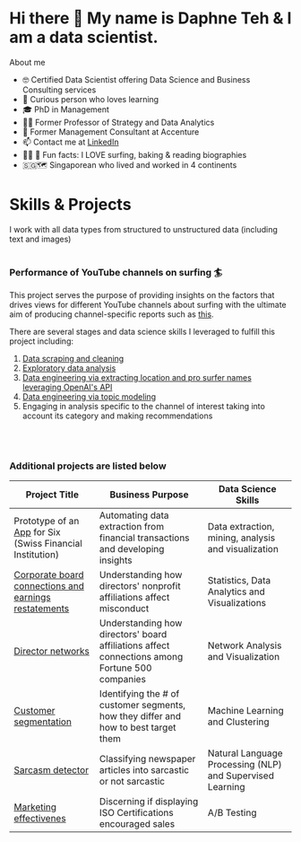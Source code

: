 # Hi there 👋 My name is Daphne Teh & I am a data scientist.
About me

- :nerd_face: Certified Data Scientist offering Data Science and Business Consulting services
- :monocle_face: Curious person who loves learning
- :mortar_board: PhD in Management
- :woman_teacher: Former Professor of Strategy and Data Analytics
- :briefcase: Former Management Consultant at Accenture
- :mailbox: Contact me at [LinkedIn](https://www.linkedin.com/in/daphne-teh-31274310/)
- :surfing_woman: :book: Fun facts: I LOVE surfing, baking & reading biographies
- 🇸🇬🗺️ Singaporean who lived and worked in 4 continents 


# Skills & Projects
I work with all data types from structured to unstructured data (including text and images)
<br>
<br>
### Performance of YouTube channels on surfing :surfer:
This project serves the purpose of providing insights on the factors that drives views for different YouTube channels about surfing with the ultimate aim of producing channel-specific reports such as [this](https://github.com/daphteh/Scraping_Cleaning_EDA_Surfing_Videos/blob/a621dd743177ec2882fe509c1c138b4a9298a6c6/Report_Images/KB_final.pdf). 

There are several stages and data science skills I leveraged to fulfill this project including:
1. [Data scraping and cleaning](https://github.com/daphteh/Scraping_Cleaning_EDA_Surfing_Videos/tree/main)
2. [Exploratory data analysis](https://github.com/daphteh/Scraping_Cleaning_EDA_Surfing_Videos/tree/main)
3. [Data engineering via extracting location and pro surfer names leveraging OpenAI's API](https://github.com/daphteh/Extracting-locations-and-surfer-names-from-YouTube-Titles-with-OpenAI)
4. [Data engineering via topic modeling](https://github.com/daphteh/Topic-Modeling-Surfing-Videos-on-YouTube)
5. Engaging in analysis specific to the channel of interest taking into account its category and making recommendations
<br>
<br>

### Additional projects are listed below
| Project Title  | Business Purpose | Data Science Skills | 
| ------------- | ------------- | ------------- | 
| Prototype of an [App](https://www.six-group.com/en/products-services/banking-services/data-ai/payment-enrichment.html) for Six (Swiss Financial Institution) | Automating data extraction from financial transactions and developing insights  | Data extraction, mining, analysis and visualization  |
| [Corporate board connections and earnings restatements](https://github.com/daphteh/Effect-of-board-connections-on-corporate-governance)  | Understanding how directors' nonprofit affiliations affect misconduct  | Statistics, Data Analytics and Visualizations  |
| [Director networks](https://github.com/daphteh/Fortune_500_Director_Board_Network)  | Understanding how directors' board affiliations affect connections among Fortune 500 companies  | Network Analysis and Visualization  |
| [Customer segmentation](https://github.com/daphteh/Customer_Segmentation_CreditCard_Company)  | Identifying the # of customer segments, how they differ and how to best target them  | Machine Learning and Clustering | 
| [Sarcasm detector](https://github.com/daphteh/Sarcasm_Detector)  | Classifying newspaper articles into sarcastic or not sarcastic  | Natural Language Processing (NLP) and Supervised Learning | 
| [Marketing effectivenes](https://github.com/daphteh/AB_Testing_Effectiveness_of_Marketing)  | Discerning if displaying ISO Certifications encouraged sales | A/B Testing | 

